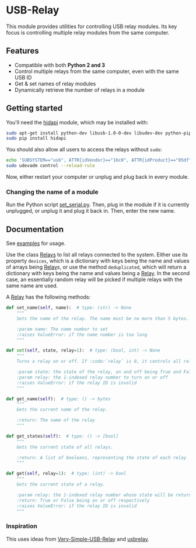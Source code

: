 # USB-Relay
This module provides utilities for controlling USB relay modules. Its
key focus is controlling multiple relay modules from the same computer.

## Features
- Compatible with both **Python 2 and 3**
- Control multiple relays from the same computer, even with the same USB
  ID
- Get & set names of relay modules
- Dynamically retrieve the number of relays in a module

## Getting started
You'll need the [hidapi] module, which may be installed with:

```bash
sudo apt-get install python-dev libusb-1.0-0-dev libudev-dev python-pip
sudo pip install hidapi
```

You should also allow all users to access the relays without `sudo`:

```bash
echo 'SUBSYSTEM=="usb", ATTR{idVendor}=="16c0", ATTR{idProduct}=="05df", MODE="777"' | sudo tee /etc/udev/rules.d/99-usbrelay.rules
sudo udevadm control --reload-rule
```

Now, either restart your computer or unplug and plug back in every
module.

### Changing the name of a module
Run the Python script [set_serial.py]. Then, plug in the module if it is
currently unplugged, or unplug it and plug it back in. Then, enter the
new name.

[set_serial.py]: set_serial.py

[hidapi]: https://github.com/trezor/cython-hidapi

## Documentation
See [examples] for usage.

Use the class [Relays] to list all relays connected to the system.
Either use its property `devices`, which is a dictionary with keys being
the name and values of arrays being [Relay]s, or use the method
`deduplicated`, which will return a dictionary with keys being the name
and values being a [Relay]. In the second case, an essentially random
relay will be picked if multiple relays with the same name are used.

A [Relay] has the following methods:

```python
def set_name(self, name):  # type: (str) -> None
    """
    Sets the name of the relay. The name must be no more than 5 bytes. It may be any 5 bytes, including unicode.

    :param name: The name number to set
    :raises ValueError: if the name number is too long
    """

def set(self, state, relay=1):  # type: (bool, int) -> None
    """
    Turns a relay on or off. If :code:`relay` is 0, it controls all relays.

    :param state: the state of the relay, on and off being True and False respectively
    :param relay: the 1-indexed relay number to turn on or off
    :raises ValueError: if the relay ID is invalid
    """

def get_name(self):  # type: () -> bytes
    """
    Gets the current name of the relay.

    :return: The name of the relay
    """

def get_states(self):  # type: () -> [bool]
    """
    Gets the current state of all relays.

    :return: A list of booleans, representing the state of each relay
    """

def get(self, relay=1):  # type: (int) -> bool
    """
    Gets the current state of a relay.

    :param relay: the 1-indexed relay number whose state will be returned
    :return: True or False being on or off respectively
    :raises ValueError: if the relay ID is invalid
    """
```

[examples]: examples
[Relays]: __init__.py#L13
[Relay]: __init__.py#L42

### Inspiration
This uses ideas from [Very-Simple-USB-Relay] and [usbrelay].

[Very-Simple-USB-Relay]: https://github.com/jaketeater/Very-Simple-USB-Relay
[usbrelay]: https://github.com/darrylb123/usbrelay